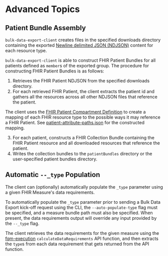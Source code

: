 # Advanced Topics

## Patient Bundle Assembly
`bulk-data-export-client` creates files in the specified downloads directory containing the exported [Newline delimited JSON (NDJSON)](http://ndjson.org) content for each resource type.

`bulk-data-export-client` is able to construct FHIR Patient Bundles for all patients defined as `member`s of the exported  group. The procedure for constructing FHIR Patient Bundles is as follows:
1. Retrieves the FHIR Patient NDJSON from the specified downloads directory.
2. For each retrieved FHIR Patient, the client extracts the patient id and gathers all the resources across all other NDJSON files that reference the patient.

The client uses the [FHIR Patient Compartment Definition](http://hl7.org/fhir/R4/compartmentdefinition-patient.json.html) to create a mapping of each FHIR resource type to the possible ways it may reference a FHIR Patient. See [patient-attribute-paths.json](https://github.com/bulk-dqm/bulk-data-export-client/blob/main/src/compartment-definition/patient-attribute-paths.json) for the constructed mapping.

3. For each patient, constructs a FHIR Collection Bundle containing the FHIR Patient resource and all downloaded resources that reference the patient.
4. Writes the collection bundles to the `patientBundles` directory or the user-specified patient bundles directory.

## Automatic `--_type` Population
The client can (optionally) automatically populate the `_type` parameter using a given FHIR Measure's data requirements.

To automatically populate the `_type` parameter prior to sending a Bulk Data Export kick-off request using the CLI, the `--auto-populate-type` flag must be specified, and a measure bundle path must also be specified. When present, the data requirements output will override any input provided by the `--_type` flag.

The client retrieves the data requirements for the given measure using the [fqm-execution](https://github.com/projecttacoma/fqm-execution) `calculateDataRequirements` API function, and then extracts the `type`s from each data requirement that gets returned from the API function.